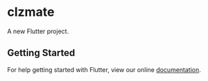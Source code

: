 # clzmate

A new Flutter project.

## Getting Started

For help getting started with Flutter, view our online
[documentation](https://flutter.io/).

